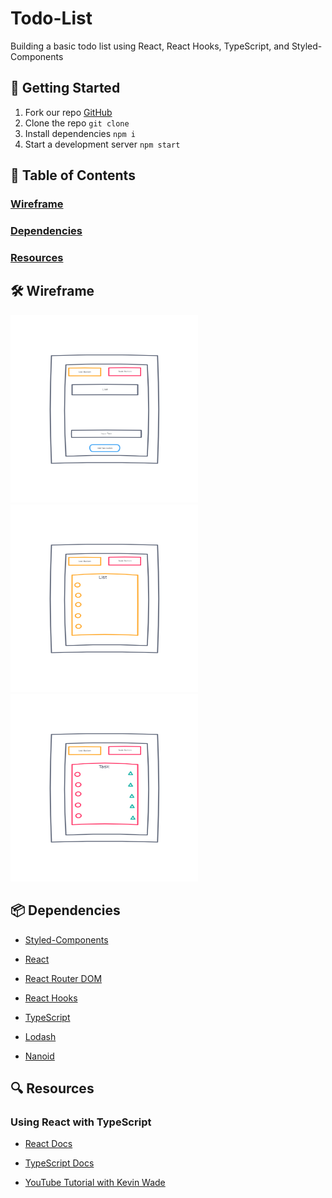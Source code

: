 # Todo-List

Building a basic todo list using React, React Hooks, TypeScript, and Styled-Components

## 🚀 Getting Started

1. Fork our repo [GitHub](https://github.com/mrloulass/todo-list)
1. Clone the repo `git clone`
1. Install dependencies `npm i`
1. Start a development server `npm start`

## 📖 Table of Contents

### [Wireframe](#-Wireframe)

### [Dependencies](#-Dependencies)

### [Resources](#-Resources)

## 🛠 Wireframe

<img src="assets/Todo-01.png" width="300" height="300">
<img src="assets/Todo-02.png" width="300" height="300">
<img src="assets/Todo-03.png" width="300" height="300">

## 📦 Dependencies

- [Styled-Components](https://styled-components.com/docs)

- [React](https://reactjs.org/docs/getting-started.html)

- [React Router DOM](https://reactrouter.com/web/guides/quick-start)

- [React Hooks](https://reactjs.org/docs/hooks-intro.html)

- [TypeScript](https://www.typescriptlang.org/docs/)

- [Lodash](https://lodash.com/)

- [Nanoid](https://github.com/ai/nanoid)

## 🔍 Resources

### Using React with TypeScript

- [React Docs](https://reactjs.org/docs/static-type-checking.html#typescript)

- [TypeScript Docs](https://www.typescriptlang.org/docs/handbook/react.html)

- [YouTube Tutorial with Kevin Wade](https://www.youtube.com/watch?v=CUyl3LdBvGU)

